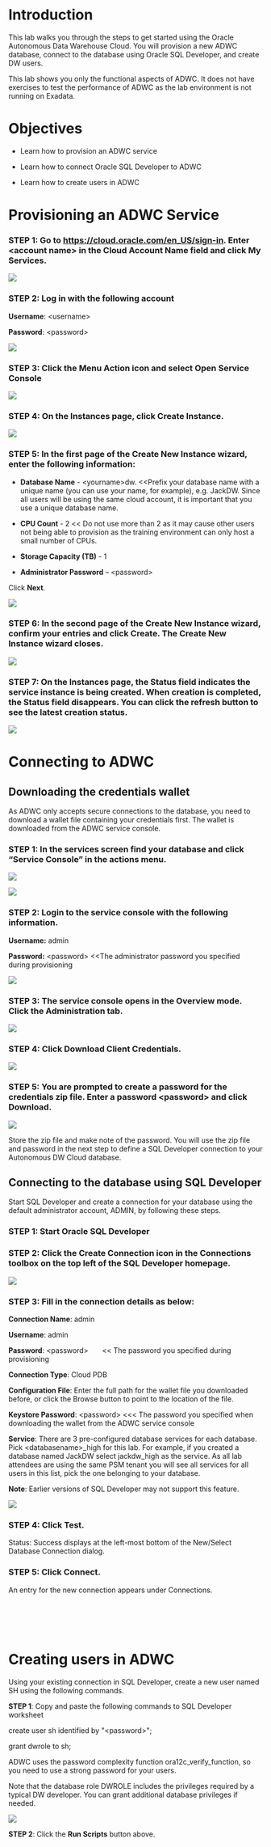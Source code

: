 
Introduction
============

This lab walks you through the steps to get started using the Oracle
Autonomous Data Warehouse Cloud. You will provision a new ADWC database,
connect to the database using Oracle SQL Developer, and create DW users.

This lab shows you only the functional aspects of ADWC. It does not have
exercises to test the performance of ADWC as the lab environment is not
running on Exadata.

Objectives
==========

-   Learn how to provision an ADWC service

-   Learn how to connect Oracle SQL Developer to ADWC

-   Learn how to create users in ADWC

Provisioning an ADWC Service
============================

### **STEP 1**: Go to <https://cloud.oracle.com/en_US/sign-in>. Enter &lt;account name&gt; in the **Cloud Account Name** field and click **My Services**.

![](./images/100/Picture100-1.png)

### **STEP 2**: Log in with the following account

**Username**: &lt;username&gt;

**Password**: &lt;password&gt;

![](./images/100/Picture100-2.png)

### **STEP 3**: Click the **Menu Action** icon and select **Open Service Console**

![](./images/100/Picture100-3.png)

### **STEP 4**: On the Instances page, click **Create Instance**.

![](./images/100/Picture100-4.png)

### **STEP 5**: In the first page of the Create New Instance wizard, enter the following information:

-   **Database Name** - &lt;yourname&gt;dw. &lt;&lt;Prefix your database
    name with a unique name (you can use your name, for example), e.g.
    JackDW. Since all users will be using the same cloud account, it is
    important that you use a unique database name.

-   **CPU Count** - 2 &lt;&lt; Do not use more than 2 as it may cause
    other users not being able to provision as the training environment
    can only host a small number of CPUs.

-   **Storage Capacity (TB)** - 1

-   **Administrator Password** – &lt;password&gt;

Click **Next**.

![](./images/100/Picture100-5.png)

### **STEP 6**: In the second page of the Create New Instance wizard, confirm your entries and click **Create**. The Create New Instance wizard closes.

![](./images/100/Picture100-6.png)

### **STEP 7**: On the Instances page, the Status field indicates the service instance is being created. When creation is completed, the Status field disappears. You can click the refresh button to see the latest creation status.

![](./images/100/Picture100-7.png)

Connecting to ADWC
==================

Downloading the credentials wallet
----------------------------------

As ADWC only accepts secure connections to the database, you need to
download a wallet file containing your credentials first. The wallet is
downloaded from the ADWC service console.

### **STEP 1**: In the services screen find your database and click “Service Console” in the actions menu.

![](./images/100/Picture100-8.png)

![](./images/100/Picture100-9.png)

### **STEP 2**: Login to the service console with the following information.

**Username:** admin

**Password:** &lt;password&gt; &lt;&lt;The administrator password you
specified during provisioning

![](./images/100/Picture100-10.png)

### **STEP 3**: The service console opens in the Overview mode. Click the **Administration** tab.

![](./images/100/Picture100-11.png)

### **STEP 4**: Click **Download Client Credentials**.

![](./images/100/Picture100-12.png)

### **STEP 5**: You are prompted to create a password for the credentials zip file. Enter a password **&lt;password&gt;** and click **Download**.

![](./images/100/Picture100-13.png)

Store the zip file and make note of the password. You will use the zip
file and password in the next step to define a SQL Developer connection
to your Autonomous DW Cloud database.

Connecting to the database using SQL Developer
----------------------------------------------

Start SQL Developer and create a connection for your database using the
default administrator account, ADMIN, by following these steps.

### **STEP 1**: Start Oracle SQL Developer 

### **STEP 2**: Click the **Create Connection** icon in the Connections toolbox on the top left of the SQL Developer homepage.

![](./images/100/Picture100-14.png)

### **STEP 3**: Fill in the connection details as below:

**Connection Name**: admin

**Username**: admin

**Password**: &lt;password&gt;       &lt;&lt; The password you specified
during provisioning

**Connection Type**: Cloud PDB

**Configuration File**: Enter the full path for the wallet file you
downloaded before, or click the Browse button to point to the location
of the file.

**Keystore Password**: &lt;password&gt; &lt;&lt;&lt; The password you
specified when downloading the wallet from the ADWC service console

**Service**: There are 3 pre-configured database services for each
database. Pick &lt;databasename&gt;\_high for this lab. For example, if
you created a database named JackDW select jackdw\_high as the service.
As all lab attendees are using the same PSM tenant you will see all
services for all users in this list, pick the one belonging to your
database.

**Note**: Earlier versions of SQL Developer may not support this
feature.

![](./images/100/Picture100-15.png)

### **STEP 4**: Click **Test**. 

Status: Success displays at the left-most bottom of the New/Select
Database Connection dialog.

### **STEP 5**: Click **Connect**. 

An entry for the new connection appears under Connections.

 
=

Creating users in ADWC
======================

Using your existing connection in SQL Developer, create a new user named
SH using the following commands.

**STEP 1**: Copy and paste the following commands to SQL Developer
worksheet

create user sh identified by "&lt;password&gt;";

grant dwrole to sh;

ADWC uses the password complexity function ora12c\_verify\_function, so
you need to use a strong password for your users.

Note that the database role DWROLE includes the privileges required by a
typical DW developer. You can grant additional database privileges if
needed.

![](./images/100/Picture100-16.png)

**STEP 2**: Click the **Run Scripts** button above.

